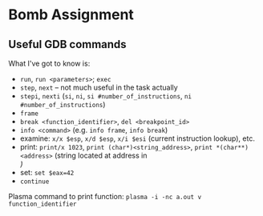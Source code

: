 Bomb Assignment
===============

## Useful GDB commands
What I've got to know is:
 * `run`, `run <parameters>`; `exec`
 * `step`, `next` – not much useful in the task actually
 * `stepi`, `nexti` (`si`, `ni`, `si #number_of_instructions`, `ni #number_of_instructions`)
 * `frame`
 * `break <function_identifier>`, `del <breakpoint_id>`
 * `info <command>` (e.g. `info frame`, `info break`)
 * examine: `x/x $esp`, `x/d $esp`, `x/i $esi` (current instruction lookup), etc.
 * print: `print/x 1023`, `print (char*)<string_address>`, `print *(char**)<address>` (string located at address in <address>)
 * set: `set $eax=42`
 * `continue`
 
 Plasma command to print function: `plasma -i -nc a.out v function_identifier`

